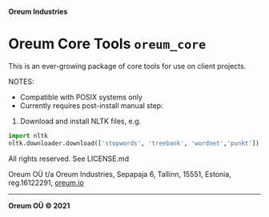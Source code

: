 **Oreum Industries**

# Oreum Core Tools `oreum_core`

This is an ever-growing package of core tools for use on client projects.

NOTES:

+ Compatible with POSIX systems only
+ Currently requires post-install manual step:

1. Download and install NLTK files, e.g.

```python
import nltk
nltk.downloader.download(['stopwords', 'treebank', 'wordnet','punkt'])
```

All rights reserved. See LICENSE.md

Oreum OÜ t/a Oreum Industries, Sepapaja 6, Tallinn, 15551, Estonia,
reg.16122291, [oreum.io](https://oreum.io)

---
**Oreum OÜ &copy; 2021**

